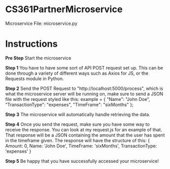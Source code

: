 # CS361PartnerMicroservice

Microservice File: microservice.py

# Instructions

**Pre Step**
Start the microservice

**Step 1**
You have to have some sort of API POST request set up. This can be done through a variety of different ways such as Axios for JS, or the Requests module in Python. 

**Step 2**
Send the POST Request to "http://localhost:5000/process", which is what the microservice server will be running on, make sure to send a JSON file with the request styled like this:
example = {
        "Name": "John Doe",
        "TransactionType": "expenses",
        "TimeFrame": "sixMonths"
    };

**Step 3**
The microservice will automatically handle retrieving the data.

**Step 4**
Once you send the request, make sure you have some way to receive the response. You can look at my request.js for an example of that. That response will be a JSON containing the amount that 
the user has spent in the timeframe given.
The response will have the structure of this:
{
  Amount: 0,
  Name: 'John Doe',
  TimeFrame: 'sixMonths',
  TransactionType: 'expenses'
}

**Step 5**
Be happy that you have successfully accessed your microservice!
